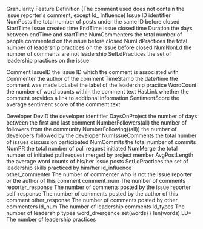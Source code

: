 Granularity	Feature	Definition (The comment used does not contain the issue reporter's comment, except ld_ Influence)
Issue	ID	identifier
	NumPosts	the total number of posts under the same ID before closed
	StartTime	Issue created time
	EndTime	Issue closed time
	Duration	the days between endTime and startTime
	NumCommenters	the total number of people commented on the issue before closed
	NumLdPractices	the total number of leadership practices on the issue before closed
    NumNonLd    the number of comments are not leadership
	SetLdPractices	the set of leadership practices on the issue
		
Comment	IssueID	the issue ID which the comment is associated with
	Commenter	the author of the comment
	TimeStamp	the date/time the comment was made
	LdLabel	the label of the leadership practice
	WordCount	the number of word counts within the comment text
	HasLink	whether the comment provides a link to addtional information
	SentimentScore	the average sentiment score of the comment text
		
Developer	DevID	the developer identifier
	DaysOnProject	the number of days between the first and last comment
	NumberFollowers(all)	the number of followers from the community
	NumberFollowing((all))	the number of developers followed by the developer
	NumIssueComments	the total number of issues discussion participated
	NumCommits	the total number of commits
	NumPR	the total number of pull request initiated
	NumMerge	the total number of initiated pull request merged by project member
	AvgPostLength	the average word counts of his/her issue posts
	SetLdPractices	the set of leadership skills practiced by him/her
ld_influence		
	other_commenter	The number of commenter who is not the issue reporter or the author of this comment
	comment_num	The number of comments
	reporter_response	The number of comments posted by the issue reporter
	self_response	The number of comments posted by the author of this comment
	other_response	The number of comments posted by other commenters
	ld_num	The number of leadership comments
	ld_types	The number of leadership types
	word_divergence	set(words) / len(words)
	LD*	The number of leadership practices
